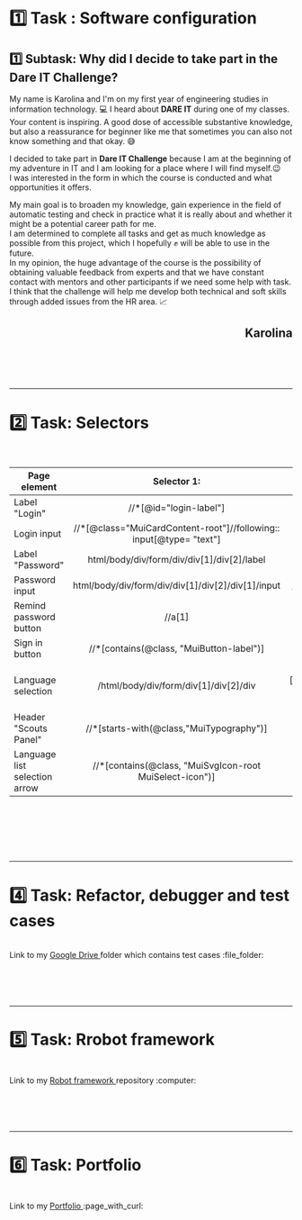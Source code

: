 [//]: <> (Tytuł)
# :one: Task : Software configuration  

[//]: <> (Podtytuł)
## :one: Subtask: Why did I decide to take part in the Dare IT Challenge? 

My name is Karolina and I'm on my first year of engineering studies in information technology. :computer: I heard about **DARE IT** during one of my classes.</br>
Your content is inspiring. A good dose of accessible substantive knowledge, but also a reassurance for beginner like me that sometimes you can also not know something and that okay. 😅

I decided to take part in **Dare IT Challenge** because I am at the beginning of my adventure in IT and I am looking for a place where I will find myself.😉</br>
I was interested in the form in which the course is conducted and what opportunities it offers.

My main goal is to broaden my knowledge, gain experience in the field of automatic testing and check in practice what it is really about and whether it might be a potential career path for me.</br>
I am determined to complete all tasks and get as much knowledge as possible from this project, which I hopefully :fist: will be able to use in the future.</br>
In my opinion, the huge advantage of the course is the possibility of obtaining valuable feedback from experts and that we have constant contact with mentors and other participants if we need some help with task.</br>
I think that the challenge will help me develop both technical and soft skills through added issues from the HR area. :chart_with_upwards_trend:


## **<p style="text-align: right;">Karolina</p>**
<br>
<br>
<br>

---

[//]: <> (Selectors)
# :two: Task: Selectors
<br>

| Page element          |                            Selector 1:                            |                                                                                Selector 2: |                                                                                                                                                     Selector 3: |
|-------------------------|:-----------------------------------------------------------------:|-------------------------------------------------------------------------------------------:|----------------------------------------------------------------------------------------------------------------------------------------------------------------:|
| Label "Login"           |                      //*[@id="login-label"]                       |                                                                        //*[text()="Login"] |                                                                                                                      html/body/div/form/div/div[1]/div[1]/label |
| Login input |//*[@class="MuiCardContent-root"]//following:: input[@type= "text"]|                                                    //input[@type = "text" or @id= "login"] |                                                                                                                                                //*[@id="login"] |
| Label "Password"        |            html/body/div/form/div/div[1]/div[2]/label             |                                                                       //*[@for="password"] |                                                                                                              //label[@data-shrink= "true" and @for= "password"] |
| Password input  |         html/body/div/form/div/div[1]/div[2]/div[1]/input         |                                                            //*/input[@value = "Test-1234"] |                                                                                                                                             //*[@id="password"] |
| Remind password button        |                              //a[1]                               |                                                        //*[@id="__next"]/form/div/div[1]/a |                                                  //*[contains(@class,"MuiTypography-root MuiLink-root MuiLink-underlineHover jss4 MuiTypography-colorPrimary")] |
| Sign in button      |             //*[contains(@class, "MuiButton-label")]              |                                                                              //span/text() |                                                                                                                /html/body/div/form/div[1]/div[2]/button/span[1] |
| Language selection      |               /html/body/div/form/div[1]/div[2]/div               |            //*[contains(@class,"MuiInputBase-root MuiInput-root MuiInput-underline jss6")] |                                                                                                                           //*[@id="__next"]/form/div/div[2]/div |
| Header "Scouts Panel" |//*[starts-with(@class,"MuiTypography")]|                                                                 //*[text()="Scouts Panel"] |                                                                                                                               /html/body/div/form/div/div[1]/h5 |
| Language list selection arrow  |//*[contains(@class, "MuiSvgIcon-root MuiSelect-icon")]|//*[@id="__next"]//*[@viewBox="0 0 24 24"]|                                                                                                                 //*[@aria-hidden="true" and @focusable="false"] |

<br>
<br>
<br>
<br>
<br>

---

[//]: <> (Test Cases)
# :four: Task: Refactor, debugger and test cases
<br>
Link to my <a href = "https://drive.google.com/drive/folders/1rpcmPnEsfivsjWbM_BE2PjQRkhqdvCEv?usp=sharing"> Google Drive </a> folder which contains test cases :file_folder:


<br>
<br>
<br>
<br>
<br>

---

[//]: <> (Test Cases)
# :five: Task: Rrobot framework
<br>
Link to my <a href = "https://github.com/KarolinaSosinska/panelscout_robotframework"> Robot framework </a> repository :computer:


<br>
<br>
<br>
<br>
<br>

---

[//]: <> (Test Cases)
# :six: Task: Portfolio
<br>
Link to my <a href = "https://github.com/KarolinaSosinska/Portfolio"> Portfolio </a>  :page_with_curl:


<br>
<br>
<br>

